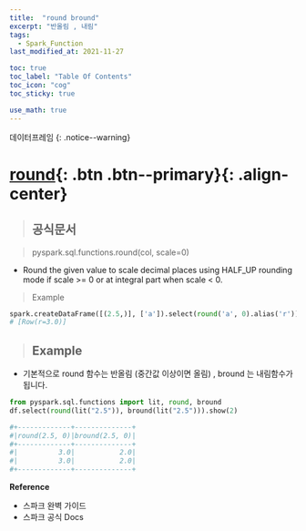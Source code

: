 ```yaml
---
title:  "round bround"
excerpt: "반올림 , 내림"
tags:
  - Spark_Function
last_modified_at: 2021-11-27

toc: true
toc_label: "Table Of Contents"
toc_icon: "cog"
toc_sticky: true

use_math: true
---
```


 데이터프레임
{: .notice--warning}

# [round](#link){: .btn .btn--primary}{: .align-center}

> ## 공식문서

> pyspark.sql.functions.round(col, scale=0)

- Round the given value to scale decimal places using HALF_UP rounding mode if scale >= 0 or at integral part when scale < 0.

> Example

```python
spark.createDataFrame([(2.5,)], ['a']).select(round('a', 0).alias('r')).collect()
# [Row(r=3.0)]
```

> ## Example

- 기본적으로 round 함수는 반올림 (중간값 이상이면 올림) , bround 는 내림함수가 됩니다.

```python
from pyspark.sql.functions import lit, round, bround
df.select(round(lit("2.5")), bround(lit("2.5"))).show(2)

#+-------------+--------------+
#|round(2.5, 0)|bround(2.5, 0)|
#+-------------+--------------+
#|          3.0|           2.0|
#|          3.0|           2.0|
#+-------------+--------------+
```



**Reference**

- 스파크 완벽 가이드
- 스파크 공식 Docs

